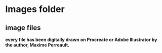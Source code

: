 # Images folder

## image files

**every file has been digitally drawn on Procreate or Adobe Illustrator by the author, Maxime Perreault.**
